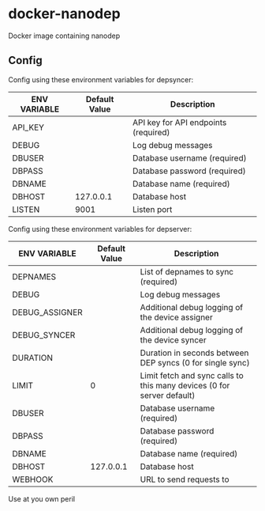 # docker-nanodep

Docker image containing nanodep

## Config

Config using these environment variables for depsyncer:

| ENV VARIABLE                      | Default Value    | Description                                                                        |
|-----------------------------------|------------------|------------------------------------------------------------------------------------|
| API_KEY                           |                  | API key for API endpoints (required)                                               |
| DEBUG                             |                  | Log debug messages                                                                 |
| DBUSER                            |                  | Database username (required)                                                       |
| DBPASS                            |                  | Database password (required)                                                       |
| DBNAME                            |                  | Database name (required)                                                           |
| DBHOST                            | 127.0.0.1        | Database host                                                                      |
| LISTEN                            | 9001             | Listen port                                                                        |

Config using these environment variables for depserver:

| ENV VARIABLE                      | Default Value    | Description                                                                        |
|-----------------------------------|------------------|------------------------------------------------------------------------------------|
| DEPNAMES                          |                  | List of depnames to sync (required)                                                |
| DEBUG                             |                  | Log debug messages                                                                 |
| DEBUG_ASSIGNER                    |                  | Additional debug logging of the device assigner                                    |
| DEBUG_SYNCER                      |                  | Additional debug logging of the device syncer                                      |
| DURATION                          |                  | Duration in seconds between DEP syncs (0 for single sync)                          |
| LIMIT                             | 0                | Limit fetch and sync calls to this many devices (0 for server default)             |
| DBUSER                            |                  | Database username (required)                                                       |
| DBPASS                            |                  | Database password (required)                                                       |
| DBNAME                            |                  | Database name (required)                                                           |
| DBHOST                            | 127.0.0.1        | Database host                                                                      |
| WEBHOOK                           |                  | URL to send requests to                                                            |

Use at you own peril